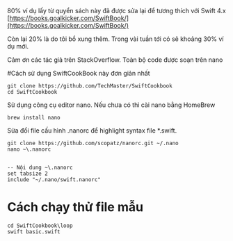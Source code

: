 80% ví dụ lấy từ quyển sách này đã được sửa lại để tương thích với Swift 4.x
[https://books.goalkicker.com/SwiftBook/](https://books.goalkicker.com/SwiftBook/)

Còn lại 20% là do tôi bổ xung thêm. Trong vài tuần tới có sẽ khoảng 30% ví dụ mới.

Cảm ơn các tác giả trên StackOverflow. Toàn bộ code được soạn trên nano

#Cách sử dụng SwiftCookBook này đơn giản nhất

```
git clone https://github.com/TechMaster/SwiftCookbook
cd SwiftCookbook
```

Sử dụng công cụ editor nano. Nếu chưa có thì cài nano bằng HomeBrew
```
brew install nano
```

Sửa đổi file cấu hình .nanorc để highlight syntax file *.swift.
```
git clone https://github.com/scopatz/nanorc.git ~/.nano
nano ~\.nanorc


-- Nội dung ~\.nanorc
set tabsize 2
include "~/.nano/swift.nanorc"
```

# Cách chạy thử file mẫu
```
cd SwiftCookbook\loop
swift basic.swift
```
